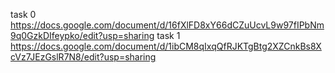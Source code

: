 task 0
https://docs.google.com/document/d/16fXlFD8xY66dCZuUcvL9w97fIPbNm9q0GzkDIfeypko/edit?usp=sharing
task 1
https://docs.google.com/document/d/1ibCM8qIxqQfRJKTgBtg2XZCnkBs8XcVz7JEzGslR7N8/edit?usp=sharing
